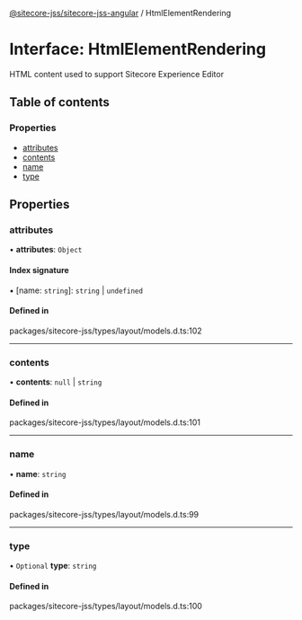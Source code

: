 [@sitecore-jss/sitecore-jss-angular](../README.md) / HtmlElementRendering

# Interface: HtmlElementRendering

HTML content used to support Sitecore Experience Editor

## Table of contents

### Properties

- [attributes](HtmlElementRendering.md#attributes)
- [contents](HtmlElementRendering.md#contents)
- [name](HtmlElementRendering.md#name)
- [type](HtmlElementRendering.md#type)

## Properties

### attributes

• **attributes**: `Object`

#### Index signature

▪ [name: `string`]: `string` \| `undefined`

#### Defined in

packages/sitecore-jss/types/layout/models.d.ts:102

___

### contents

• **contents**: ``null`` \| `string`

#### Defined in

packages/sitecore-jss/types/layout/models.d.ts:101

___

### name

• **name**: `string`

#### Defined in

packages/sitecore-jss/types/layout/models.d.ts:99

___

### type

• `Optional` **type**: `string`

#### Defined in

packages/sitecore-jss/types/layout/models.d.ts:100
